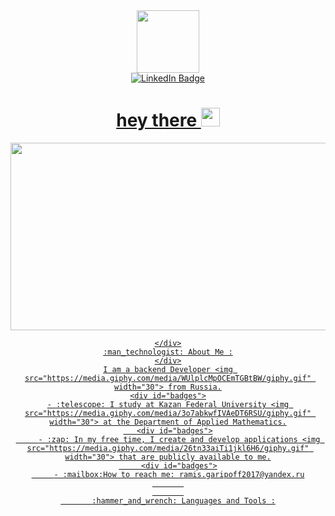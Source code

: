 <div id="header" align="center">
  <img src="https://media.giphy.com/media/iIqmM5tTjmpOB9mpbn/giphy.gif" width="100"/>
<div id="badges">
  <a href="https://vk.com/ramis.garipov0">
    <img src="https://img.shields.io/badge/VK-blue?style=for-the-badge&logo=vk&logoColor=white" alt="LinkedIn Badge"/>
  <div align="center">
    <img src="https://komarev.com/ghpvc/?username=UserRamis&style=flat-square&color=blue" alt=""/>
    <h1>
  hey there
  <img src="https://media.giphy.com/media/hvRJCLFzcasrR4ia7z/giphy.gif" width="30px"/>
</h1>
  <div align="center">
  <img src="https://media.giphy.com/media/dWesBcTLavkZuG35MI/giphy.gif" width="600" height="300"/>
    
    
    </div>
    :man_technologist: About Me :
    </div>
    I am a backend Developer <img src="https://media.giphy.com/media/WUlplcMpOCEmTGBtBW/giphy.gif" width="30"> from Russia.
    <div id="badges">
    - :telescope: I study at Kazan Federal University <img src="https://media.giphy.com/media/3o7abkwfIVAeDT6RSU/giphy.gif" width="30"> at the Department of Applied Mathematics.
       <div id="badges">
         - :zap: In my free time, I create and develop applications <img src="https://media.giphy.com/media/26tn33aiTi1jkl6H6/giphy.gif" width="30"> that are publicly available to me.
         <div id="badges">
         - :mailbox:How to reach me: ramis.garipoff2017@yandex.ru
           
           
           :hammer_and_wrench: Languages and Tools :
